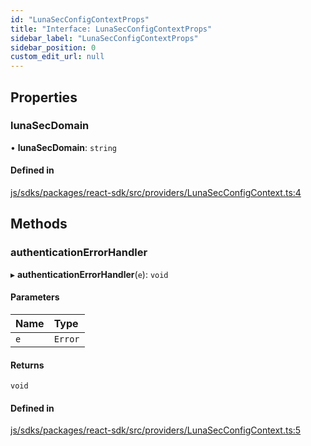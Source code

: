 ```yaml
---
id: "LunaSecConfigContextProps"
title: "Interface: LunaSecConfigContextProps"
sidebar_label: "LunaSecConfigContextProps"
sidebar_position: 0
custom_edit_url: null
---
```


## Properties

### lunaSecDomain

• **lunaSecDomain**: `string`

#### Defined in

[js/sdks/packages/react-sdk/src/providers/LunaSecConfigContext.ts:4](https://github.com/refinery-labs/lunasec-node-monorepo/blob/2d4dd78/js/sdks/packages/react-sdk/src/providers/LunaSecConfigContext.ts#L4)

## Methods

### authenticationErrorHandler

▸ **authenticationErrorHandler**(`e`): `void`

#### Parameters

| Name | Type |
| :------ | :------ |
| `e` | `Error` |

#### Returns

`void`

#### Defined in

[js/sdks/packages/react-sdk/src/providers/LunaSecConfigContext.ts:5](https://github.com/refinery-labs/lunasec-node-monorepo/blob/2d4dd78/js/sdks/packages/react-sdk/src/providers/LunaSecConfigContext.ts#L5)
